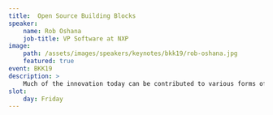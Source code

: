 ```yaml
---
title:  Open Source Building Blocks
speaker:
    name: Rob Oshana
    job-title: VP Software at NXP
image:
    path: /assets/images/speakers/keynotes/bkk19/rob-oshana.jpg
    featured: true
event: BKK19
description: >
    Much of the innovation today can be contributed to various forms of open source software initiatives.  This open source collaboration has produced a number of essential open source building blocks used in advanced next generation solutions such as machine learning, IoT, and wireless connectivity. However to effectively use these open source building blocks, engineering organizations much ensure the proper underlying infrastructure is in place to allow for portability, performance, interoperability and scale.  This talk will provide some context and examples around this growing software development model in the semiconductor industry.
slot:
    day: Friday
---
```

